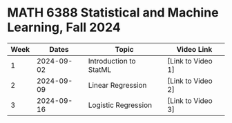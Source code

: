 # MATH 6388 Statistical and Machine Learning, Fall 2024

| Week | Dates        | Topic                         | Video Link                 |
|------|-------------|-------------------------------|----------------------------|
| 1    | 2024-09-02 | Introduction to StatML         | [Link to Video 1]          |
| 2    | 2024-09-09 | Linear Regression              | [Link to Video 2]          |
| 3    | 2024-09-16 | Logistic Regression           | [Link to Video 3]          |


